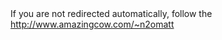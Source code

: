 <!DOCTYPE HTML>
<html lang="en-US">
    <head>
 <!--        <meta charset="UTF-8">
        <meta http-equiv="refresh" content="1;url=http://www.amazingcow.com/~n2omatt">
        <script type="text/javascript">
            window.location.href = "http://www.amazingcow.com/~n2omatt"
        </script>
        <title>Page Redirection</title> -->
    </head>
    <body>
        If you are not redirected automatically, follow the 
        <a href='http://www.amazingcow.com/~n2omatt'>http://www.amazingcow.com/~n2omatt</a>
    </body>
</html>
